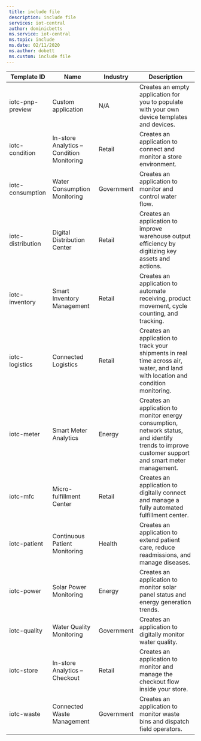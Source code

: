 ```yaml
---
 title: include file
 description: include file
 services: iot-central
 author: dominicbetts
 ms.service: iot-central
 ms.topic: include
 ms.date: 02/11/2020
 ms.author: dobett
 ms.custom: include file
---
```


| Template ID              | Name        | Industry | Description |
| ------------------------ | ----------- | -------- | ----------- |
| iotc-pnp-preview         | Custom application | N/A | Creates an empty application for you to populate with your own device templates and devices. |
| iotc-condition           | In-store Analytics – Condition Monitoring | Retail | Creates an application to connect and monitor a store environment. |
| iotc-consumption         | Water Consumption Monitoring | Government | Creates an application to monitor and control water flow. |
| iotc-distribution        | Digital Distribution Center | Retail |Creates an application to improve warehouse output efficiency by digitizing key assets and actions. |
| iotc-inventory           | Smart Inventory Management | Retail |Creates an application to automate receiving, product movement, cycle counting, and tracking. |
| iotc-logistics           | Connected Logistics | Retail |Creates an application to track your shipments in real time across air, water, and land with location and condition monitoring. |
| iotc-meter               | Smart Meter Analytics | Energy | Creates an application to monitor energy consumption, network status, and identify trends to improve customer support and smart meter management.  |
| iotc-mfc                 | Micro-fulfillment Center | Retail |Creates an application to digitally connect and manage a fully automated fulfillment center. |
| iotc-patient             | Continuous Patient Monitoring | Health | Creates an application to extend patient care, reduce readmissions, and manage diseases. |
| iotc-power               | Solar Power Monitoring | Energy | Creates an application to monitor solar panel status and energy generation trends. |
| iotc-quality             | Water Quality Monitoring | Government | Creates an application to digitally monitor water quality. |
| iotc-store               | In-store Analytics – Checkout | Retail |Creates an application to monitor and manage the checkout flow inside your store. |
| iotc-waste               | Connected Waste Management | Government | Creates an application to monitor waste bins and dispatch field operators. |

